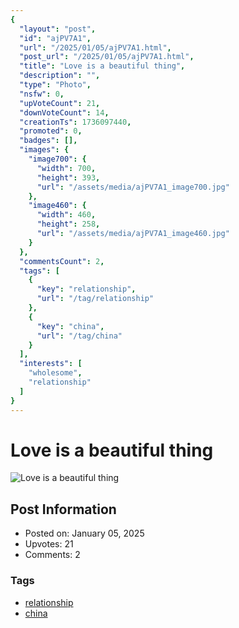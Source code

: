 ```yaml
---
{
  "layout": "post",
  "id": "ajPV7A1",
  "url": "/2025/01/05/ajPV7A1.html",
  "post_url": "/2025/01/05/ajPV7A1.html",
  "title": "Love is a beautiful thing",
  "description": "",
  "type": "Photo",
  "nsfw": 0,
  "upVoteCount": 21,
  "downVoteCount": 14,
  "creationTs": 1736097440,
  "promoted": 0,
  "badges": [],
  "images": {
    "image700": {
      "width": 700,
      "height": 393,
      "url": "/assets/media/ajPV7A1_image700.jpg"
    },
    "image460": {
      "width": 460,
      "height": 258,
      "url": "/assets/media/ajPV7A1_image460.jpg"
    }
  },
  "commentsCount": 2,
  "tags": [
    {
      "key": "relationship",
      "url": "/tag/relationship"
    },
    {
      "key": "china",
      "url": "/tag/china"
    }
  ],
  "interests": [
    "wholesome",
    "relationship"
  ]
}
---
```


# Love is a beautiful thing

![Love is a beautiful thing](/assets/media/ajPV7A1_image700.jpg)

## Post Information

- Posted on: January 05, 2025
- Upvotes: 21
- Comments: 2

### Tags

- [relationship](/tag/relationship)
- [china](/tag/china)
